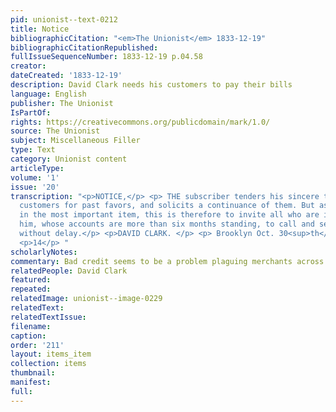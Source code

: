 ```yaml
---
pid: unionist--text-0212
title: Notice
bibliographicCitation: "<em>The Unionist</em> 1833-12-19"
bibliographicCitationRepublished: 
fullIssueSequenceNumber: 1833-12-19 p.04.58
creator: 
dateCreated: '1833-12-19'
description: David Clark needs his customers to pay their bills
language: English
publisher: The Unionist
IsPartOf: 
rights: https://creativecommons.org/publicdomain/mark/1.0/
source: The Unionist
subject: Miscellaneous Filler
type: Text
category: Unionist content
articleType: 
volume: '1'
issue: '20'
transcription: "<p>NOTICE,</p> <p> THE subscriber tenders his sincere thanks to his
  customers for past favors, and solicits a continuance of them. But as many are deficient
  in the most important item, this is therefore to invite all who are indebted to
  him, whose accounts are more than six months standing, to call and settle the same
  without delay.</p> <p>DAVID CLARK. </p> <p> Brooklyn Oct. 30<sup>th</sup>,1833 </p>
  <p>14</p> "
scholarlyNotes: 
commentary: Bad credit seems to be a problem plaguing merchants across eras.
relatedPeople: David Clark
featured: 
repeated: 
relatedImage: unionist--image-0229
relatedText: 
relatedTextIssue: 
filename: 
caption: 
order: '211'
layout: items_item
collection: items
thumbnail: 
manifest: 
full: 
---
```

